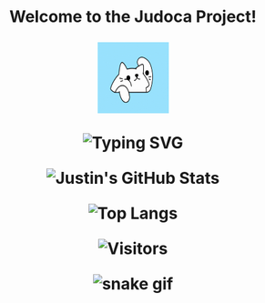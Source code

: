 <!-- Welcoom gif -->
<h1 align="center">Welcome to the Judoca Project!</h!>

<p align="center">
    <img src="resources/welcome.gif" alt="Welcome GIF" width="125" height="125" />
</p>

<!-- Animated typing text -->
![Typing SVG](https://readme-typing-svg.demolab.com?lines=Hello,+I'm+Justin!;+A+Computer+Engineering+Student)

<!-- Github statistics -->
![Justin's GitHub Stats](https://github-readme-stats.vercel.app/api?username=judoca&show_icons=true&theme=radical)

<!-- Most used lanhuages -->
![Top Langs](https://github-readme-stats.vercel.app/api/top-langs/?username=judoca&layout=compact)

<!-- Others -->
![Visitors](https://komarev.com/ghpvc/?username=judoca&color=blue)
<!-- ![Stars](https://img.shields.io/github/stars/judoca?style=social) -->
![snake gif](https://github.com/judoca/judoca/blob/output/github-contribution-grid-snake.svg)

